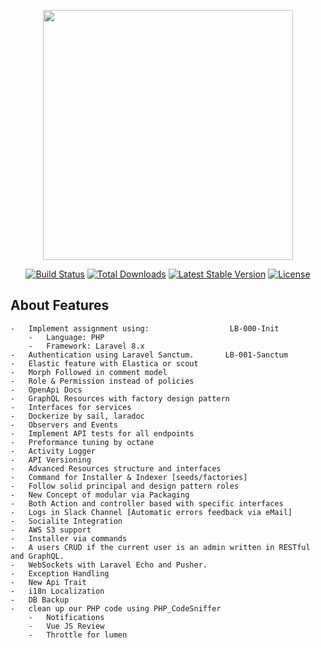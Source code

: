 <p align="center"><a href="https://laravel.com" target="_blank"><img src="https://raw.githubusercontent.com/laravel/art/master/logo-lockup/5%20SVG/2%20CMYK/1%20Full%20Color/laravel-logolockup-cmyk-red.svg" width="400"></a></p>

<p align="center">
<a href="https://travis-ci.org/laravel/framework"><img src="https://travis-ci.org/laravel/framework.svg" alt="Build Status"></a>
<a href="https://packagist.org/packages/laravel/framework"><img src="https://img.shields.io/packagist/dt/laravel/framework" alt="Total Downloads"></a>
<a href="https://packagist.org/packages/laravel/framework"><img src="https://img.shields.io/packagist/v/laravel/framework" alt="Latest Stable Version"></a>
<a href="https://packagist.org/packages/laravel/framework"><img src="https://img.shields.io/packagist/l/laravel/framework" alt="License"></a>
</p>

## About Features
    -   Implement assignment using:                  LB-000-Init
        -   Language: PHP
        -   Framework: Laravel 8.x
    -   Authentication using Laravel Sanctum.       LB-001-Sanctum
    -   Elastic feature with Elastica or scout 
    -   Morph Followed in comment model
    -   Role & Permission instead of policies
    -   OpenApi Docs
    -   GraphQL Resources with factory design pattern
    -   Interfaces for services
    -   Dockerize by sail, laradoc
    -   Observers and Events
    -   Implement API tests for all endpoints
    -   Preformance tuning by octane
    -   Activity Logger
    -   API Versioning
    -   Advanced Resources structure and interfaces
    -   Command for Installer & Indexer [seeds/factories]
    -   Follow solid principal and design pattern roles
    -   New Concept of modular via Packaging
    -   Both Action and controller based with specific interfaces
    -   Logs in Slack Channel [Automatic errors feedback via eMail] 
    -   Socialite Integration
    -   AWS S3 support
    -   Installer via commands
    -   A users CRUD if the current user is an admin written in RESTful and GraphQL.
    -   WebSockets with Laravel Echo and Pusher.
    -   Exception Handling
    -   New Api Trait
    -   i18n Localization
    -   DB Backup
    -   clean up our PHP code using PHP_CodeSniffer
        -   Notifications
        -   Vue JS Review
        -   Throttle for lumen
